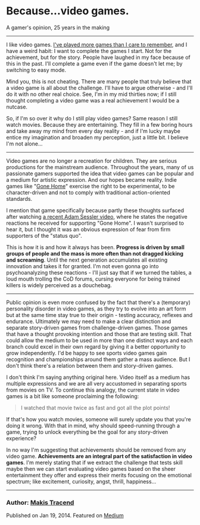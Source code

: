# Because...video games.
A gamer's opinion, 25 years in the making

---

I like video games. [I've played more games than I care to remember](http://raptr.com/whacko), and I have a weird habit: I want to complete the games I start. Not for the achievement, but for the story. People have laughed in my face because of this in the past. I'll complete a game even if the game doesn't let me; by switching to easy mode.

Mind you, this is not cheating. There are many people that truly believe that a video game is all about the challenge. I'll have to argue otherwise - and I'll do it with no other real choice. See, I'm in my mid thirties now; if I still thought completing a video game was a real achievement I would be a nutcase.

So, if I'm so over it why do I still play video games? Same reason I still watch movies. Because they are entertaining. They fill in a few boring hours and take away my mind from every day reality - and if I'm lucky maybe entice my imagination and broaden my perception, just a little bit. I believe I'm not alone...

---

Video games are no longer a recreation for children. They are serious productions for the mainstream audience. Throughout the years, many of us passionate gamers supported the idea that video games can be popular and a medium for artistic expression. And our hopes became reality. Indie games like "[Gone Home](http://thefullbrightcompany.com/gonehome/)" exercise the right to be experimental, to be character-driven and not to comply with traditional action-oriented standards.

I mention that game specifically because partly these thoughts surfaced after watching [a recent Adam Sessler video](https://www.youtube.com/watch?v=WpllLknS4b0&t=5m00s), where he states the negative reactions he received for supporting "Gone Home". I wasn't surprised to hear it, but I thought it was an obvious expression of fear from firm supporters of the "status quo".

This is how it is and how it always has been. **Progress is driven by small groups of people and the mass is more often than not dragged kicking and screaming**. Until the next generation accumulates all existing innovation and takes it for granted. I'm not even gonna go into psychoanalyzing these reactions - I'll just say that if we turned the tables, a loud mouth trolling the CoD forums, cursing everyone for being trained killers is widely perceived as a douchebag.

---

Public opinion is even more confused by the fact that there's a (temporary) personality disorder in video games, as they try to evolve into an art form but at the same time stay true to their origin - testing accuracy, reflexes and endurance. Ultimately we may need to make a clear distinction and separate story-driven games from challenge-driven games. Those games that have a thought provoking intention and those that are testing skill. That could allow the medium to be used in more than one distinct ways and each branch could excel in their own regard by giving it a better opportunity to grow independently. I'd be happy to see sports video games gain recognition and championships around them gather a mass audience. But I don't think there's a relation between them and story-driven games.

I don't think I'm saying anything original here. Video itself as a medium has multiple expressions and we are all very accustomed in separating sports from movies on TV. To continue this analogy, the current state in video games is a bit like someone proclaiming the following:

> I watched that movie twice as fast and got all the plot points!

If that's how you watch movies, someone will surely update you that you're doing it wrong. With that in mind, why should speed-running through a game, trying to unlock everything be the goal for any story-driven experience?

In no way I'm suggesting that achievements should be removed from any video game. **Achievements are an integral part of the satisfaction in video games**. I'm merely stating that if we extract the challenge that tests skill maybe then we can start evaluating video games based on the sheer entertainment they offer and express their merits focusing on the emotional spectrum; like excitement, curiosity, angst, thrill, happiness...

---

### Author: [Makis Tracend](http://tracend.me)

Published on Jan 19, 2014. Featured on [Medium](https://medium.com/amigame-read/because-video-games-ccb80a60b003)
